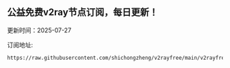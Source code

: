 ## 公益免费v2ray节点订阅，每日更新！
更新时间：2025-07-27

订阅地址:
```
https://raw.githubusercontent.com/shichongzheng/v2rayfree/main/v2rayfree
```
